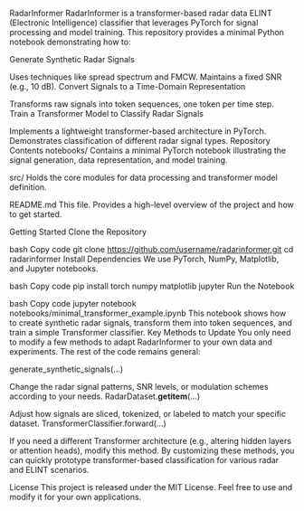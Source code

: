 RadarInformer
RadarInformer is a transformer-based radar data ELINT (Electronic Intelligence) classifier that leverages PyTorch for signal processing and model training. This repository provides a minimal Python notebook demonstrating how to:

Generate Synthetic Radar Signals

Uses techniques like spread spectrum and FMCW.
Maintains a fixed SNR (e.g., 10 dB).
Convert Signals to a Time-Domain Representation

Transforms raw signals into token sequences, one token per time step.
Train a Transformer Model to Classify Radar Signals

Implements a lightweight transformer-based architecture in PyTorch.
Demonstrates classification of different radar signal types.
Repository Contents
notebooks/
Contains a minimal PyTorch notebook illustrating the signal generation, data representation, and model training.

src/
Holds the core modules for data processing and transformer model definition.

README.md
This file. Provides a high-level overview of the project and how to get started.

Getting Started
Clone the Repository

bash
Copy code
git clone https://github.com/username/radarinformer.git
cd radarinformer
Install Dependencies
We use PyTorch, NumPy, Matplotlib, and Jupyter notebooks.

bash
Copy code
pip install torch numpy matplotlib jupyter
Run the Notebook

bash
Copy code
jupyter notebook notebooks/minimal_transformer_example.ipynb
This notebook shows how to create synthetic radar signals, transform them into token sequences, and train a simple Transformer classifier.
Key Methods to Update
You only need to modify a few methods to adapt RadarInformer to your own data and experiments. The rest of the code remains general:

generate_synthetic_signals(...)

Change the radar signal patterns, SNR levels, or modulation schemes according to your needs.
RadarDataset.__getitem__(...)

Adjust how signals are sliced, tokenized, or labeled to match your specific dataset.
TransformerClassifier.forward(...)

If you need a different Transformer architecture (e.g., altering hidden layers or attention heads), modify this method.
By customizing these methods, you can quickly prototype transformer-based classification for various radar and ELINT scenarios.

License
This project is released under the MIT License. Feel free to use and modify it for your own applications.
